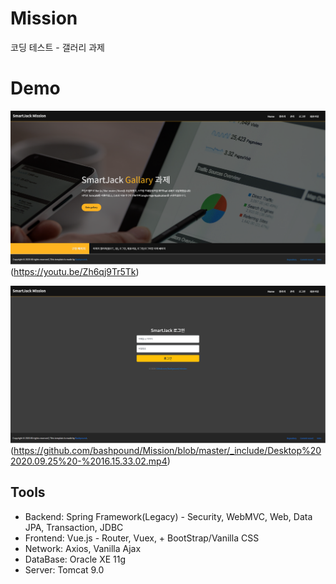 # Mission
코딩 테스트 - 갤러리 과제

# Demo
![Youtube](https://github.com/bashpound/Mission/blob/master/_include/1.PNG)(https://youtu.be/Zh6qj9Tr5Tk)

![시연 영상 다운로드](https://github.com/bashpound/Mission/blob/master/_include/2.PNG)(https://github.com/bashpound/Mission/blob/master/_include/Desktop%202020.09.25%20-%2016.15.33.02.mp4)

## Tools
- Backend: Spring Framework(Legacy) - Security, WebMVC, Web, Data JPA, Transaction, JDBC
- Frontend: Vue.js - Router, Vuex, + BootStrap/Vanilla CSS
- Network: Axios, Vanilla Ajax
- DataBase: Oracle XE 11g
- Server: Tomcat 9.0
